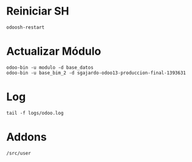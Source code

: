 # Reiniciar SH
```
odoosh-restart
```

# Actualizar Módulo
```
odoo-bin -u modulo -d base_datos
odoo-bin -u base_bim_2 -d sgajardo-odoo13-produccion-final-1393631
```

# Log
```
tail -f logs/odoo.log
```

# Addons
```
/src/user
```
